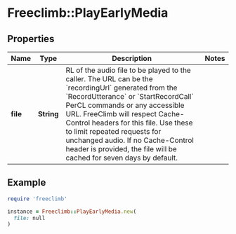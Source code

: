 # Freeclimb::PlayEarlyMedia

## Properties

| Name | Type | Description | Notes |
| ---- | ---- | ----------- | ----- |
| **file** | **String** | RL of the audio file to be played to the caller. The URL can be the &#x60;recordingUrl&#x60; generated from the &#x60;RecordUtterance&#x60; or &#x60;StartRecordCall&#x60; PerCL commands or any accessible URL. FreeClimb will respect Cache-Control headers for this file. Use these to limit repeated requests for unchanged audio. If no Cache-Control header is provided, the file will be cached for seven days by default. |  |

## Example

```ruby
require 'freeclimb'

instance = Freeclimb::PlayEarlyMedia.new(
  file: null
)
```

